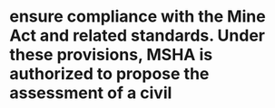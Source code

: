 # ensure compliance with the Mine Act and related standards. Under these provisions, MSHA is authorized to propose the assessment of a civil